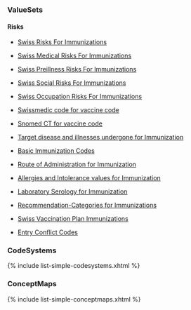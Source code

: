 

### ValueSets
#### Risks
* [Swiss Risks For Immunizations](ValueSet-ch-vacd-risks-vs.html)
* [Swiss Medical Risks For Immunizations](ValueSet-ch-vacd-risks-medical-vs.html)
* [Swiss Preillness Risks For Immunizations](ValueSet-ch-vacd-risks-preillness-vs.html)
* [Swiss Social Risks For Immunizations](ValueSet-ch-vacd-risks-social-vs.html)
* [Swiss Occupation Risks For Immunizations](ValueSet-ch-vacd-risks-occupation-vs.html)

* [Swissmedic code for vaccine code](ValueSet-ch-vacd-vaccines-vs.html)
* [Snomed CT for vaccine code](ValueSet-ch-vacd-vaccines-snomedct-vs.html)

* [Target disease and illnesses undergone for Immunization](ValueSet-ch-vacd-targetdiseasesandillnessesundergoneforimmunization-vs.html)
* [Basic Immunization Codes](ValueSet-ch-vacd-basic-immunization-vs.html)

* [Route of Administration for Immunization](ValueSet-ch-vacd-route-of-administration-vs.html)
* [Allergies and Intolerance values for Immunization](ValueSet-ch-vacd-immunization-allergyintolerances-vs.html)
* [Laboratory Serology for Immunization](ValueSet-ch-vacd-laboratory-serology-vs.html)

* [Recommendation-Categories for Immunizations](ValueSet-ch-vacd-recommendation-categories-vs.html)
* [Swiss Vaccination Plan Immunizations](ValueSet-ch-vacd-ch-vaccination-plan-immunizations-vs.html)
* [Entry Conflict Codes](ValueSet-ch-vacd-entry-conflict-vs.html)

<!--
{% include list-simple-valuesets.xhtml %}
-->
### CodeSystems
  
{% include list-simple-codesystems.xhtml %}

### ConceptMaps

{% include list-simple-conceptmaps.xhtml %}
